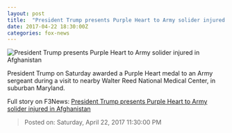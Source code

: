 ```yaml
---
layout: post
title:  "President Trump presents Purple Heart to Army solider injured in Afghanistan"
date: 2017-04-22 18:30:00Z
categories: fox-news
---
```


![President Trump presents Purple Heart to Army solider injured in Afghanistan](http://a57.foxnews.com/images.foxnews.com/content/fox-news/politics/2017/04/22/president-trump-presents-purple-heart-to-army-solider-injured-in-afghanistan/_jcr_content/par/featured-media/media-0.img.jpg/876/493/1492885647354.jpg?ve=1&tl=1)

President Trump on Saturday awarded a Purple Heart medal to an Army sergeant during a visit to nearby Walter Reed National Medical Center, in suburban Maryland.


Full story on F3News: [President Trump presents Purple Heart to Army solider injured in Afghanistan](http://www.f3nws.com/n/cTnaVE)

> Posted on: Saturday, April 22, 2017 11:30:00 PM
